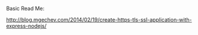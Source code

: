Basic Read Me:

http://blog.mgechev.com/2014/02/19/create-https-tls-ssl-application-with-express-nodejs/
